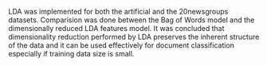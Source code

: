LDA was implemented for both the artificial and the 20newsgroups datasets. Comparision was done between the Bag of Words model and the dimensionally reduced LDA features model.
It was concluded that dimensionality reduction performed by LDA preserves the inherent structure of the data and it can be used effectively for document classification especially if training data size is small.
